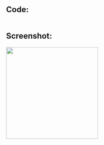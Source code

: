 ## Code:

```dart

```

## Screenshot:

<p align="left">
<img src="https://user-images.githubusercontent.com/46055179/70453859-e9666180-1ac2-11ea-9af2-0050bab666b6.png" width="250">
</p>

